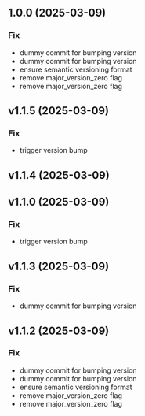 ## 1.0.0 (2025-03-09)

### Fix

- dummy commit for bumping version
- dummy commit for bumping version
- ensure semantic versioning format
- remove major_version_zero flag
- remove major_version_zero flag

## v1.1.5 (2025-03-09)

### Fix

- trigger version bump

## v1.1.4 (2025-03-09)

## v1.1.0 (2025-03-09)

### Fix

- trigger version bump

## v1.1.3 (2025-03-09)

### Fix

- dummy commit for bumping version

## v1.1.2 (2025-03-09)

### Fix

- dummy commit for bumping version
- dummy commit for bumping version
- ensure semantic versioning format
- remove major_version_zero flag
- remove major_version_zero flag
